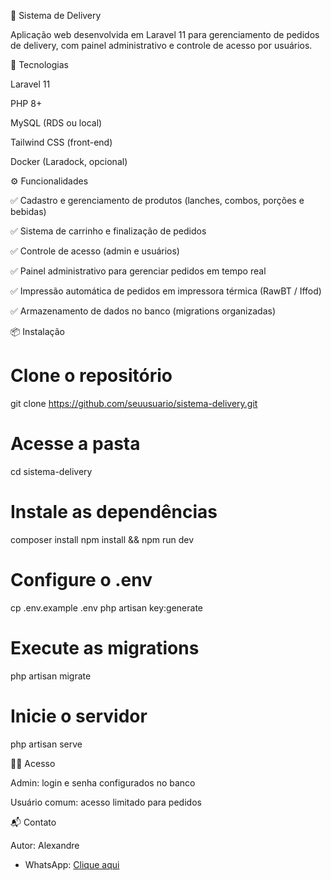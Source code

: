 

🍔 Sistema de Delivery

Aplicação web desenvolvida em Laravel 11 para gerenciamento de pedidos de delivery, com painel administrativo e controle de acesso por usuários.

🚀 Tecnologias

Laravel 11

PHP 8+

MySQL (RDS ou local)

Tailwind CSS (front-end)

Docker (Laradock, opcional)

⚙️ Funcionalidades

✅ Cadastro e gerenciamento de produtos (lanches, combos, porções e bebidas)

✅ Sistema de carrinho e finalização de pedidos

✅ Controle de acesso (admin e usuários)

✅ Painel administrativo para gerenciar pedidos em tempo real

✅ Impressão automática de pedidos em impressora térmica (RawBT / Iffod)

✅ Armazenamento de dados no banco (migrations organizadas)

📦 Instalação
# Clone o repositório
git clone https://github.com/seuusuario/sistema-delivery.git

# Acesse a pasta
cd sistema-delivery

# Instale as dependências
composer install
npm install && npm run dev

# Configure o .env
cp .env.example .env
php artisan key:generate

# Execute as migrations
php artisan migrate

# Inicie o servidor
php artisan serve

👨‍💻 Acesso

Admin: login e senha configurados no banco

Usuário comum: acesso limitado para pedidos

📬 Contato

Autor: Alexandre


- WhatsApp: [Clique aqui](https://wa.me/5535998464219)
